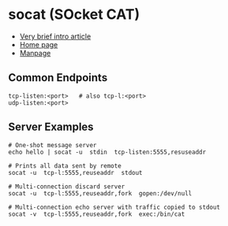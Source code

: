 socat (SOcket CAT)
==================

* [Very brief intro article][lc-socat]
* [Home page][socat-home]
* [Manpage][manpage]


Common Endpoints
----------------

    tcp-listen:<port>   # also tcp-l:<port>
    udp-listen:<port>


Server Examples
---------------

    # One-shot message server
    echo hello | socat -u  stdin  tcp-listen:5555,resuseaddr

    # Prints all data sent by remote
    socat -u  tcp-l:5555,reuseaddr  stdout

    # Multi-connection discard server
    socat -u  tcp-l:5555,reuseaddr,fork  gopen:/dev/null

    # Multi-connection echo server with traffic copied to stdout
    socat -v  tcp-l:5555,reuseaddr,fork  exec:/bin/cat



[lc-socat]: https://www.linux.com/news/socat-general-bidirectional-pipe-handler
[socat-home]: http://www.dest-unreach.org/socat/
[manpage]: http://www.dest-unreach.org/socat/doc/socat.html
